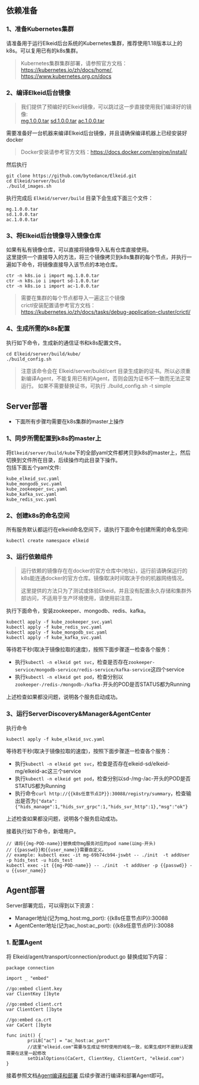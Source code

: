 ##  依赖准备
###  1、准备Kubernetes集群
请准备用于运行Elkeid后台系统的Kubernetes集群，推荐使用1.18版本以上的k8s。可以复用已有的k8s集群。

> Kubernetes集群集群部署，请参照官方文档：https://kubernetes.io/zh/docs/home/, https://www.kubernetes.org.cn/docs  

###  2、编译Elkeid后台镜像
> 我们提供了预编好的Elkeid镜像，可以跳过这一步直接使用我们编译好的镜像:    
> [mg.1.0.0.tar](https://lf3-elkeid.bytetos.com/obj/elkeid-download/imags/mg.1.0.0.tar) [sd.1.0.0.tar](https://lf3-elkeid.bytetos.com/obj/elkeid-download/imags/sd.1.0.0.tar) [ac.1.0.0.tar](https://lf3-elkeid.bytetos.com/obj/elkeid-download/imags/ac.1.0.0.tar)   

需要准备好一台机器来编译Elkeid后台镜像，并且请确保编译机器上已经安装好docker
> Docker安装请参考官方文档：https://docs.docker.com/engine/install/  

然后执行  
```
git clone https://github.com/bytedance/Elkeid.git
cd Elkeid/server/build
./build_images.sh
```
执行完成后 `Elkeid/server/build` 目录下会生成下面三个文件：
```
mg.1.0.0.tar
sd.1.0.0.tar
ac.1.0.0.tar
```

###  3、将Elkeid后台镜像导入镜像仓库
如果有私有镜像仓库，可以直接将镜像导入私有仓库直接使用。  
这里提供一个直接导入的方法，将三个镜像拷贝到k8s集群的每个节点，并执行一遍如下命令，将镜像直接导入该节点的本地仓库。
```
ctr -n k8s.io i import mg.1.0.0.tar
ctr -n k8s.io i import sd-1.0.0.tar
ctr -n k8s.io i import ac-1.0.0.tar
```
> 需要在集群的每个节点都导入一遍这三个镜像   
> crictl安装配置请参考官方文档：https://kubernetes.io/zh/docs/tasks/debug-application-cluster/crictl/

###  4、生成所需的k8s配置
执行如下命令，生成新的通信证书和k8s配置文件。
```
cd Elkeid/server/build/kube/
./build_config.sh
```
> 注意该命令会在 Elkeid/server/build/cert 目录生成新的证书。所以必须重新编译Agent，不能复用已有的Agent，否则会因为证书不一致而无法正常运行。
> 如果不需要替换证书，可执行 ./build_config.sh -t simple

##  Server部署
* 下面所有步骤均需要在k8s集群的master上操作
###  1、同步所需配置到k8s的master上
将`Elkeid/server/build/kube`下的全部yaml文件都拷贝到k8s的master上，然后切换到文件所在目录，后续操作均此目录下操作。  
包括下面五个yaml文件:
```
kube_elkeid_svc.yaml  
kube_mongodb_svc.yaml  
kube_zookeeper_svc.yaml
kube_kafka_svc.yaml   
kube_redis_svc.yaml
```
###  2、创建k8s的命名空间
所有服务默认都运行在elkeid命名空间下，请执行下面命令创建所需的命名空间:
```
kubectl create namespace elkeid
```
###  3、运行依赖组件
> 运行依赖的镜像存在在docker的官方仓库中(地址)，运行前请确保运行的k8s能连通docker的官方仓库。镜像取决时间取决于你的机器网络情况。  
>  
> 这里提供的方法只为了测试或体验Elkeid，并且没有配置永久存储和集群外部访问，不适用于生产环境使用，请使用前注意。

执行下面命令，安装zookeeper、mongodb、redis、kafka。
```
kubectl apply -f kube_zookeeper_svc.yaml
kubectl apply -f kube_redis_svc.yaml
kubectl apply -f kube_mongodb_svc.yaml
kubectl apply -f kube_kafka_svc.yaml
```

等待若干秒(取决于镜像拉取的速度)，按照下面步骤逐一检查各个服务：
- 执行`kubectl -n elkeid get svc`，检查是否存在`zookeeper-service/mongodb-service/redis-service/kafka-service`这四个service
- 执行`kubectl -n elkeid get pod`，检查分别以`zookeeper-/redis-/mongodb-/kafka-`开头的POD是否STATUS都为Running

上述检查如果都没问题，说明各个服务启动成功。

###  3、运行ServerDiscovery&Manager&AgentCenter
执行命令
```
kubectl apply -f kube_elkeid_svc.yaml
```

等待若干秒(取决于镜像拉取的速度)，按照下面步骤逐一检查各个服务：
- 执行`kubectl -n elkeid get svc`，检查是否存在elkeid-sd/elkeid-mg/elkeid-ac这三个service
- 执行`kubectl -n elkeid get pod`，检查分别以sd-/mg-/ac-开头的POD是否STATUS都为Running
- 执行命令`curl http://{{k8s任意节点IP}}:30088/registry/summary`，检查输出是否为`{"data":{"hids_manage":1,"hids_svr_grpc":1,"hids_svr_http":1},"msg":"ok"}`

上述检查如果都没问题，说明各个服务启动成功。

接着执行如下命令，新增用户。
```
// 请将{{mg-POD-name}}替换成你mg服务对应的pod name(以mg-开头)
// {{passwd}}和{{user_name}}需要自定义。
// example: kubectl exec -it mg-69b74cb94-jswbt -- ./init  -t addUser -p hids_test -u hids_test
kubectl exec -it {{mg-POD-name}} -- ./init  -t addUser -p {{passwd}} -u {{user_name}}
```

##  Agent部署
Server部署完后，可以得到以下资源：
- Manager地址(记为mg_host:mg_port): {{k8s任意节点IP}}:30088
- AgentCenter地址(记为ac_host:ac_port): {{k8s任意节点IP}}:30088

### 1. 配置Agent
将 Elkeid/agent/transport/connection/product.go 替换成如下内容：
```
package connection

import _ "embed"

//go:embed client.key
var ClientKey []byte

//go:embed client.crt
var ClientCert []byte

//go:embed ca.crt
var CaCert []byte

func init() {
        priLB["ac"] = "ac_host:ac_port"  
        //这里"elkeid.com"需要与生成证书时使用的域名一致，如果生成时不是默认配置需要在这里一起修改
        setDialOptions(CaCert, ClientKey, ClientCert, "elkeid.com")
}
```
接着参照文档[Agent编译和部署](./quick-start-zh_CN.md#2-编译agent) 后续步骤进行编译和部署Agent即可。
